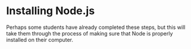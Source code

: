 # Installing Node.js

Perhaps some students have already completed these steps, but this will take them through the process of making sure that Node is properly installed on their computer.
